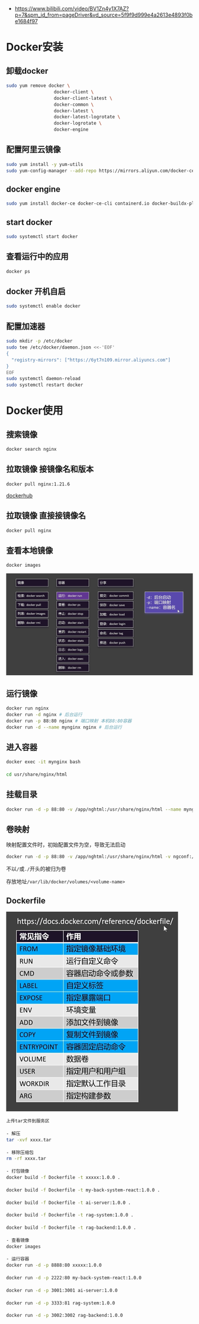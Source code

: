 - https://www.bilibili.com/video/BV1Zn4y1X7AZ?p=7&spm_id_from=pageDriver&vd_source=5f9f9d999e4a2613e4893f0be1684f97

# Docker安装

## 卸载docker
```bash
sudo yum remove docker \
                  docker-client \
                  docker-client-latest \
                  docker-common \
                  docker-latest \
                  docker-latest-logrotate \
                  docker-logrotate \
                  docker-engine
```

## 配置阿里云镜像
```bash
sudo yum install -y yum-utils
sudo yum-config-manager --add-repo https://mirrors.aliyun.com/docker-ce/linux/centos/docker-ce.repo
```

## docker engine
```bash
sudo yum install docker-ce docker-ce-cli containerd.io docker-buildx-plugin docker-compose-plugin
```

## start docker
```bash
sudo systemctl start docker
```


## 查看运行中的应用
```bash
docker ps
```

## docker 开机自启
```bash
sudo systemctl enable docker
```

## 配置加速器
```bash
sudo mkdir -p /etc/docker
sudo tee /etc/docker/daemon.json <<-'EOF'
{
  "registry-mirrors": ["https://6yt7n109.mirror.aliyuncs.com"]
}
EOF
sudo systemctl daemon-reload
sudo systemctl restart docker
```

# Docker使用

## 搜索镜像
```bash
docker search nginx
```

## 拉取镜像 接镜像名和版本
```bash
docker pull nginx:1.21.6
```

[dockerhub](https://hub.docker.com/)

## 拉取镜像 直接接镜像名
```bash
docker pull nginx
```

## 查看本地镜像
```bash
docker images
```

![alt text](image.png)


## 运行镜像
```bash
docker run nginx
docker run -d nginx # 后台运行
docker run -p 88:80 nginx # 端口映射 本机88:80容器
docker run -d --name mynginx nginx # 后台运行
```

## 进入容器
```bash
docker exec -it mynginx bash

cd usr/share/nginx/html
```

## 挂载目录
```bash
docker run -d -p 88:80 -v /app/nghtml:/usr/share/nginx/html --name mynginx nginx # 挂载目录
```

## 卷映射

映射配置文件时，初始配置文件为空，导致无法启动

```bash
docker run -d -p 88:80 -v /app/nghtml:/usr/share/nginx/html -v ngconf:/etc/nginx --name mynginx nginx # 挂载目录
```

不以`/`或`./`开头的被归为卷

存放地址`/var/lib/docker/volumes/<volume-name>`

## Dockerfile

![alt text](image-1.png)

```bash
上传tar文件到服务区

- 解压 
tar -xvf xxxx.tar

- 移除压缩包
rm -rf xxxx.tar

- 打包镜像
docker build -f Dockerfile -t xxxxx:1.0.0 .

docker build -f Dockerfile -t my-back-system-react:1.0.0 .

docker build -f Dockerfile -t ai-server:1.0.0 .

docker build -f Dockerfile -t rag-system:1.0.0 .

docker build -f Dockerfile -t rag-backend:1.0.0 .

- 查看镜像
docker images

- 运行容器
docker run -d -p 8888:80 xxxxx:1.0.0

docker run -d -p 2222:80 my-back-system-react:1.0.0

docker run -d -p 3001:3001 ai-server:1.0.0

docker run -d -p 3333:81 rag-system:1.0.0

docker run -d -p 3002:3002 rag-backend:1.0.0
```
